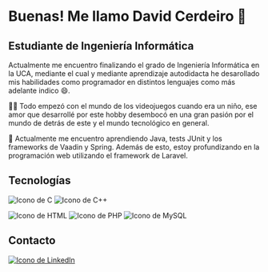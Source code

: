 # Buenas! Me llamo David Cerdeiro 👋
## Estudiante de Ingeniería Informática
Actualmente me encuentro finalizando el grado de Ingeniería Informática en la UCA, mediante el cual y mediante aprendizaje autodidacta he desarollado mis habilidades como programador en distintos lenguajes como más adelante indico :smile:.

:technologist: Todo empezó con el mundo de los videojuegos cuando era un niño, ese amor que desarrollé por este hobby desembocó en una gran pasión por el mundo de detrás de este y el mundo tecnológico en general.

🌱 Actualmente me encuentro aprendiendo Java, tests JUnit y los frameworks de Vaadin y Spring. Además de esto, estoy profundizando en la programación web utilizando el framework de Laravel.

## Tecnologías
![Icono de C](https://img.shields.io/badge/C-00599C?style=for-the-badge&logo=c&logoColor=white)
![Icono de C++](https://img.shields.io/badge/C++-00599C?style=for-the-badge&logo=c%2B%2B&logoColor=white)

![Icono de HTML](https://img.shields.io/badge/HTML-239120?style=for-the-badge&logo=html5&logoColor=white)
![Icono de PHP](https://img.shields.io/badge/PHP-777BB4?style=for-the-badge&logo=php&logoColor=white)
![Icono de MySQL](https://img.shields.io/badge/MySQL-4479A1?style=for-the-badge&logo=mysql&logoColor=white)
## Contacto
[![Icono de LinkedIn](https://img.shields.io/badge/LinkedIn-0077B5?style=for-the-badge&logo=linkedin&logoColor=white)](https://www.linkedin.com/in/david-jes%C3%BAs-cerdeiro-gallardo-0b1123284/)
